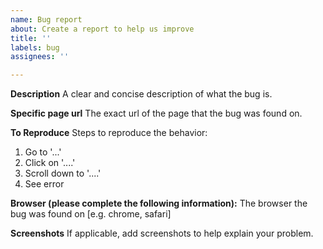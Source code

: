 ```yaml
---
name: Bug report
about: Create a report to help us improve
title: ''
labels: bug
assignees: ''

---
```


**Description**
A clear and concise description of what the bug is.

**Specific page url**
The exact url of the page that the bug was found on.

**To Reproduce**
Steps to reproduce the behavior:
1. Go to '...'
2. Click on '....'
3. Scroll down to '....'
4. See error

**Browser (please complete the following information):**
The browser the bug was found on [e.g. chrome, safari]

**Screenshots**
If applicable, add screenshots to help explain your problem.
